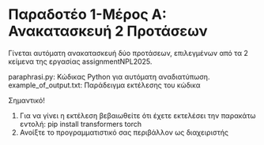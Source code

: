 # Παραδοτέο 1-Μέρος A: Ανακατασκευή 2 Προτάσεων

Γίνεται αυτόματη ανακατασκευή δύο προτάσεων, επιλεγμένων από τα 2 κείμενα της εργασίας assignmentNPL2025.

paraphrasi.py: Κώδικας Python για αυτόματη αναδιατύπωση.
example_of_output.txt: Παράδειγμα εκτέλεσης του κώδικα

Σημαντικό!

1) Για να γίνει η εκτέλεση βεβαιωθείτε ότι έχετε εκτελέσει την παρακάτω εντολή:
pip install transformers torch
2) Ανοίξτε το προγραμματιστικό σας περιβάλλον ως διαχειριστής
